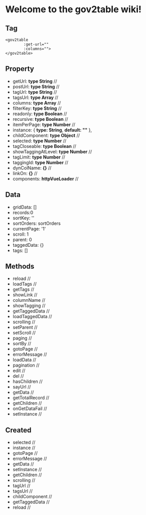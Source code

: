 # Welcome to the gov2table wiki!
## Tag
```
<gov2table
        :get-url=""
        :columns="">
</gov2table>
```
## Property
- getUrl: **type String** //
- postUrl: **type String** //
- tagUrl: **type String** //
- tagsUrl: **type Array** //
- columns: **type Array** //
- filterKey: **type String** //
- readonly: **type Boolean** //
- recursive: **type Boolean** //
- itemPerPage: **type Number** //
- instance: {
        **type: String**,
        **default: ""**
    },
- childComponent: **type Object** //
- selected: **type Number** //
- tagCloseable: **type Boolean** //
- showTaggingAtLevel: **type Number** //
- tagLimit: **type Number** //
- taggingId: **type Number** //
- dynColName: **{}** //
- linkOn: **{}** // 
- components: **httpVueLoader** //

## Data
- gridData: []
- records:0
- sortKey: ''
- sortOrders: sortOrders
- currentPage: '1'
- scroll: 1
- parent: 0
- taggedData: {}
- tags: []
 ## Methods
 - reload //
 - loadTags //
 - getTags //
 - showLink //
 - columnName //
 - showTagging //
 - getTaggedData //
 - loadTaggedData //
 - scrolling //
 - setParent //
 - setScroll //
 - paging //
 - sortBy //
 - gotoPage //
 - errorMessage //
 - loadData //
 - pagination //
 - edit //
 - del //
 - hasChildren //
 - sayUrl //
 - getData //
 - getTotalRecord //
 - getChildren //
 - onGetDataFail //
 - setInstance //
 ## Created
 - selected //
 - instance //
 - gotoPage //
 - errorMessage //
 - getData //
 - setInstance //
 - getChildren //
 - scrolling //
 - tagUrl //
 - tagsUrl //
 - childComponent //
 - getTaggedData //
 - reload //
